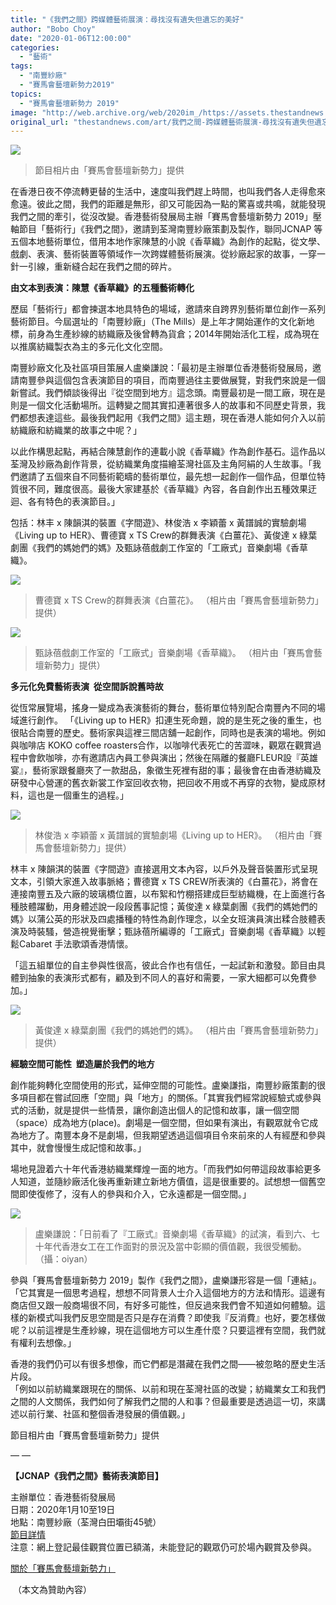 ```yaml
---
title: "《我們之間》跨媒體藝術展演：尋找沒有遺失但遺忘的美好"
author: "Bobo Choy"
date: "2020-01-06T12:00:00"
categories:
  - "藝術"
tags:
  - "南豐紗廠"
  - "賽馬會藝壇新勢力2019"
topics:
  - "賽馬會藝壇新勢力 2019"
image: "http://web.archive.org/web/2020im_/https://assets.thestandnews.com/media/photos/20200103-11_cmDBO_dJhWX5O.png"
original_url: "thestandnews.com/art/我們之間-跨媒體藝術展演-尋找沒有遺失但遺忘的美好"
---
```

![](http://web.archive.org/web/2020im_/https://assets.thestandnews.com/media/photos/20200103-11_cmDBO_dJhWX5O.png)
> 節目相片由「賽馬會藝壇新勢力」提供

在香港日夜不停流轉更替的生活中，速度叫我們趕上時間，也叫我們各人走得愈來愈遠。彼此之間，我們的距離是無形，卻又可能因為一點的驚喜或共鳴，就能發現我們之間的牽引，從沒改變。香港藝術發展局主辦「賽馬會藝壇新勢力 2019」壓軸節目「藝術行」《我們之間》，邀請到荃灣南豐紗廠策劃及製作，聯同JCNAP 等五個本地藝術單位，借用本地作家陳慧的小說《香草織》為創作的起點，從文學、戲劇、表演、藝術裝置等領域作一次跨媒體藝術展演。從紗廠起家的故事，一穿一針一引線，重新縫合起在我們之間的碎片。

**由文本到表演：陳慧《香草織》的五種藝術轉化**

歷屆「藝術行」都會揀選本地具特色的場域，邀請來自跨界別藝術單位創作一系列藝術節目。今屆選址的「南豐紗廠」（The Mills）是上年才開始運作的文化新地標，前身為生產紗線的紡織廠及後曾轉為貨倉；2014年開始活化工程，成為現在以推廣紡織製衣為主的多元化文化空間。

南豐紗廠文化及社區項目策展人盧樂謙說：「最初是主辦單位香港藝術發展局，邀請南豐參與這個包含表演節目的項目，而南豐過往主要做展覽，對我們來說是一個新嘗試。我們傾談後得出『從空間到地方』這念頭。南豐最初是一間工廠，現在是則是一個文化活動場所。這轉變之間其實扣連著很多人的故事和不同歷史背景，我們都想表達這些。最後我們起用《我們之間》這主題，現在香港人能如何介入以前紡織廠和紡織業的故事之中呢？」

以此作構思起點，再結合陳慧創作的連載小說《香草織》作為創作基石。這作品以荃灣及紗廠為創作背景，從紡織業角度描繪荃灣社區及主角阿絹的人生故事。「我們邀請了五個來自不同藝術範疇的藝術單位，最先想一起創作一個作品，但單位特質很不同，難度很高。最後大家建基於《香草織》內容，各自創作出五種效果迂迴、各有特色的表演節目。」

包括：林丰 x 陳韻淇的裝置《字間遊》、林俊浩 x 李穎蕾 x 黃譜誠的實驗劇場《Living up to HER》、曹德寶 x TS Crew的群舞表演《白薑花》、黃俊達 x 綠葉劇團《我們的媽她們的媽》及甄詠蓓戲劇工作室的「工廠式」音樂劇場《香草織》。

![](http://web.archive.org/web/2020im_/https://assets.thestandnews.com/media/photos/Photo201_IUmHg_AY2ScEr.jpg)
> 曹德寶 x TS Crew的群舞表演《白薑花》。 （相片由「賽馬會藝壇新勢力」提供）

![](http://web.archive.org/web/2020im_/https://assets.thestandnews.com/media/photos/Photo202_4EmPI_Pzyuh5u.jpg)
> 甄詠蓓戲劇工作室的「工廠式」音樂劇場《香草織》。 （相片由「賽馬會藝壇新勢力」提供）

**多元化免費藝術表演  從空間訴說舊時故**  

從恆常展覽場，搖身一變成為表演藝術的舞台，藝術單位特別配合南豐內不同的場域進行創作。 「《Living up to HER》扣連生死命題，說的是生死之後的重生，也很貼合南豐的歷史。藝術家與這裡三間店舖一起創作，同時也是表演的場地。例如與咖啡店 KOKO coffee roasters合作，以咖啡代表死亡的苦澀味，觀眾在觀賞過程中會飲咖啡，亦有邀請店內員工參與演出；然後在隔離的餐廳FLEUR設『英雄宴』，藝術家跟餐廳夾了一款甜品，象徵生死裡有甜的事；最後會在由香港紡織及硏發中心營運的舊衣新裳工作室回收衣物，把回收不用或不再穿的衣物，變成原材料，這也是一個重生的過程。」

![](http://web.archive.org/web/2020im_/https://assets.thestandnews.com/media/photos/Photo203_X11wS_1QMla71.jpg)
> 林俊浩 x 李穎蕾 x 黃譜誠的實驗劇場《Living up to HER》。 （相片由「賽馬會藝壇新勢力」提供）

林丰 x 陳韻淇的裝置《字間遊》直接選用文本內容，以戶外及聲音裝置形式呈現文本，引領大家進入故事脈絡；曹德寶 x TS CREW所表演的《白薑花》，將會在連接南豐五及六廠的玻璃橋位置，以布絮和竹棚搭建成巨型紡織機，在上面進行各種肢體躍動，用身體述說一段段舊事記憶；黃俊達 x 綠葉劇團《我們的媽她們的媽》以蒲公英的形狀及四處播種的特性為創作理念，以全女班演員演出糅合肢體表演及時裝騷，營造視覺衝擊；甄詠蓓所編導的「工廠式」音樂劇場《香草織》以輕鬆Cabaret 手法歌頌香港情懷。

「這五組單位的自主參與性很高，彼此合作也有信任，一起試新和激發。節目由具體到抽象的表演形式都有，顧及到不同人的喜好和需要，一家大細都可以免費參加。」

![](http://web.archive.org/web/2020im_/https://assets.thestandnews.com/media/photos/Photo204_vx5XI_by60Mw7.jpg)
> 黃俊達 x 綠葉劇團《我們的媽她們的媽》。 （相片由「賽馬會藝壇新勢力」提供）

**經驗空間可能性  塑造屬於我們的地方**

創作能夠轉化空間使用的形式，延伸空間的可能性。盧樂謙指，南豐紗廠策劃的很多項目都在嘗試回應「空間」與「地方」的關係。「其實我們經常說經驗式或參與式的活動，就是提供一些情景，讓你創造出個人的記憶和故事，讓一個空間（space）成為地方(place)。劇場是一個空間，但如果有演出，有觀眾就令它成為地方了。南豐本身不是劇場，但我期望透過這個項目令來前來的人有經歷和參與其中，就會慢慢生成記憶和故事。」

場地見證着六十年代香港紡織業輝煌一面的地方。「而我們如何帶這段故事給更多人知道，並隨紗廠活化後再重新建立新地方價值，這是很重要的。試想想一個舊空間即使復修了，沒有人的參與和介入，它永遠都是一個空間。」

![](http://web.archive.org/web/2020im_/https://assets.thestandnews.com/media/photos/81772603_10157262866276656_7203989847202070528_o_6EoXv_mgAFomw.jpg)
> 盧樂謙說：「日前看了『工廠式』音樂劇場《香草織》的試演，看到六、七十年代香港女工在工作面對的景況及當中彰顯的價值觀，我很受觸動。 （攝：oiyan）

參與「賽馬會藝壇新勢力 2019」製作《我們之間》，盧樂謙形容是一個「連結」。「它其實是一個思考過程，想想不同背景人士介入這個地方的方法和情形。這邊有商店但又跟一般商場很不同，有好多可能性，但反過來我們會不知道如何體驗。這樣的新模式叫我們反思空間是否只是存在消費？即使我『反消費』也好，要怎樣做呢？以前這裡是生產紗線，現在這個地方可以生產什麼？只要這裡有空間，我們就有權利去想像。」

香港的我們仍可以有很多想像，而它們都是潛藏在我們之間——被忽略的歷史生活片段。  
「例如以前紡織業跟現在的關係、以前和現在荃灣社區的改變；紡織業女工和我們之間的人文關係，我們如何了解我們之間的人和事？但最重要是透過這一切，來講述以前行業、社區和整個香港發展的價值觀。」

節目相片由「賽馬會藝壇新勢力」提供

— — 

**【JCNAP《我們之間》藝術表演節目】**

主辦單位：香港藝術發展局  
日期：2020年1月10至19日  
地點：南豐紗廠（荃灣白田壩街45號）  
[節目詳情](http://web.archive.org/web/20211229132211/https://www.newartspower.hk/programme/%e6%88%91%e5%80%91%e4%b9%8b%e9%96%93/)  
注意：網上登記最佳觀賞位置已額滿，未能登記的觀眾仍可於場內觀賞及參與。

[關於「賽馬會藝壇新勢力」](http://web.archive.org/web/20211229132211/https://www.newartspower.hk/about-us/about-jcnap/) 

 （本文為贊助內容）